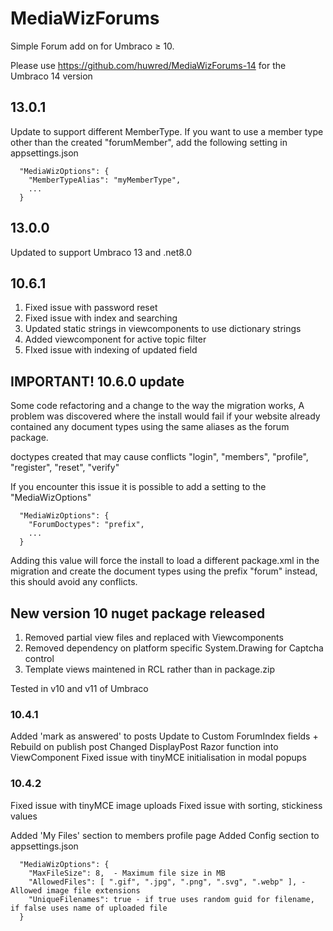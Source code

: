 # MediaWizForums #
Simple Forum add on for Umbraco ≥ 10. 

Please use https://github.com/huwred/MediaWizForums-14 for the Umbraco 14 version

## 13.0.1 ##
Update to support different MemberType. If you want to use a member type other than the created "forumMember", add the following setting in appsettings.json
```
  "MediaWizOptions": {
    "MemberTypeAlias": "myMemberType",
    ...
  }
```

## 13.0.0 ##
Updated to support Umbraco 13 and .net8.0

## 10.6.1 ##
1. Fixed issue with password reset
2. Fixed issue with index and searching
3. Updated static strings in viewcomponents to use dictionary strings
4. Added viewcomponent for active topic filter
5. FIxed issue with indexing of updated field


## IMPORTANT! 10.6.0 update ##
Some code refactoring and a change to the way the migration works, A problem was discovered where the install would fail
if your website already contained any document types using the same aliases as the forum package. 

doctypes created that may cause conflicts "login", "members", "profile", "register", "reset", "verify"

If you encounter this issue it is possible to add a setting to the "MediaWizOptions"

```
  "MediaWizOptions": {
    "ForumDoctypes": "prefix",
    ...
  }
```
Adding this value will force the install to load a different package.xml in the migration and create the document types using the prefix "forum" instead, this should avoid any conflicts.

## New version 10 nuget package released ##
1. Removed partial view files and replaced with Viewcomponents
2. Removed dependency on platform specific System.Drawing for Captcha control
3. Template views maintened in RCL rather than in package.zip

Tested in v10 and v11 of Umbraco

### 10.4.1 ###
Added 'mark as answered' to posts
Update to Custom ForumIndex fields + Rebuild on publish post
Changed DisplayPost Razor function into ViewComponent
Fixed issue with tinyMCE initialisation in modal popups

### 10.4.2 ###
Fixed issue with tinyMCE image uploads
Fixed issue with sorting, stickiness values

Added 'My Files' section to members profile page
Added Config section to appsettings.json
```
  "MediaWizOptions": {
    "MaxFileSize": 8,  - Maximum file size in MB
    "AllowedFiles": [ ".gif", ".jpg", ".png", ".svg", ".webp" ], - Allowed image file extensions
    "UniqueFilenames": true - if true uses random guid for filename, if false uses name of uploaded file
  }
```
